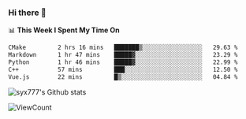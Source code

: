 ### Hi there 👋

<!--
**syx777/syx777** is a ✨ _special_ ✨ repository because its `README.md` (this file) appears on your GitHub profile.

Here are some ideas to get you started:

- 🔭 I’m currently working on ...
- 🌱 I’m currently learning ...
- 👯 I’m looking to collaborate on ...
- 🤔 I’m looking for help with ...
- 💬 Ask me about ...
- 📫 How to reach me: ...
- 😄 Pronouns: ...
- ⚡ Fun fact: ...
-->
📊 **This Week I Spent My Time On** 
<!--START_SECTION:waka-->

```txt
CMake         2 hrs 16 mins   ███████▒░░░░░░░░░░░░░░░░░   29.63 %
Markdown      1 hr 47 mins    █████▓░░░░░░░░░░░░░░░░░░░   23.29 %
Python        1 hr 46 mins    █████▓░░░░░░░░░░░░░░░░░░░   22.99 %
C++           57 mins         ███░░░░░░░░░░░░░░░░░░░░░░   12.50 %
Vue.js        22 mins         █▒░░░░░░░░░░░░░░░░░░░░░░░   04.84 %
```

<!--END_SECTION:waka-->

![syx777's Github stats](https://github-readme-stats.vercel.app/api?username=syx777&show_icons=true)

![ViewCount](https://views.whatilearened.today/views/github/syx777/syx777.svg?cache=remove)
